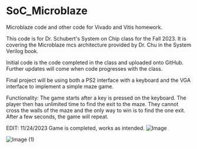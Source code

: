 # SoC_Microblaze
Microblaze code and other code for Vivado and Vitis homework.

This code is for Dr. Schubert's System on Chip class for the Fall 2023.
It is covering the Microblaze mcs architecture provided by Dr. Chu in the System Verilog book.

Initial code is the code completed in the class and uploaded onto GitHub.
Further updates will come when code progresses with the class.

Final project will be using both a PS2 interface with a keyboard and the VGA interface to implement
a simple maze game.

Functionality:
The game starts after a key is pressed on the keyboard.
The player then has unlimited time to find the exit to the maze.
They cannot cross the walls of the maze and the only way to win is to find the one exit.
After a few seconds, the game will repeat.

EDIT: 11/24/2023
Game is completed, works as intended.
![Image](https://github.com/NoelSengel/SoC_Microblaze/assets/123399929/9909f1dc-0732-4f9c-b32d-4b5342e25cea)

![Image (1)](https://github.com/NoelSengel/SoC_Microblaze/assets/123399929/75e8fa51-4916-4584-8258-5b519f7d8705)
